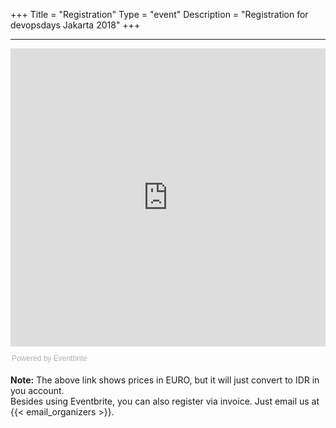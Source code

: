 +++
Title = "Registration"
Type = "event"
Description = "Registration for devopsdays Jakarta 2018"
+++

<hr>
<div style="width:100%; text-align:left;">
	<iframe src="https://eventbrite.com/tickets-external?eid=42226649044&ref=etckt" frameborder="0" height="477" width="100%" vspace="0" hspace="0" marginheight="5" marginwidth="5" scrolling="auto" allowtransparency="true">
	</iframe>
	<div style="font-family:Helvetica, Arial; font-size:12px; padding:10px 0 5px; margin:2px; width:100%; text-align:left;" ><a class="powered-by-eb" style="color: #ADB0B6; text-decoration: none;" target="_blank" href="https://www.eventbrite.com/">Powered by Eventbrite</a>
	</div>
</div>

<b>Note:</b> The above link shows prices in EURO, but it will just convert to IDR in you account.<br/>
Besides using Eventbrite, you can also register via invoice. Just email us at {{< email_organizers >}}.
